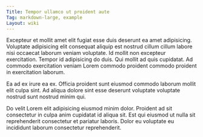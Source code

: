 ```yaml
---
Title: Tempor ullamco ut proident aute
Tag: markdown-large, example
Layout: wiki
---
```

Excepteur et mollit amet elit fugiat esse duis deserunt ea amet adipisicing. Voluptate adipisicing elit consequat aliquip est nostrud cillum cillum labore nisi occaecat laborum veniam voluptate. Id mollit non excepteur exercitation. Tempor id adipisicing do duis. Qui mollit ad quis cupidatat. Ad commodo exercitation veniam Lorem commodo proident commodo proident in exercitation laborum.

Ea ad ex irure ea ex. Officia proident sunt eiusmod commodo laborum mollit elit culpa sint. Ad aliqua dolore sint esse deserunt voluptate voluptate nostrud sunt nostrud minim qui.

Do velit Lorem elit adipisicing eiusmod minim dolor. Proident ad sit consectetur in culpa anim cupidatat id aliqua sit. Est qui eiusmod ut nulla sit reprehenderit consectetur et pariatur laboris. Dolor eu voluptate eu incididunt laborum consectetur reprehenderit.